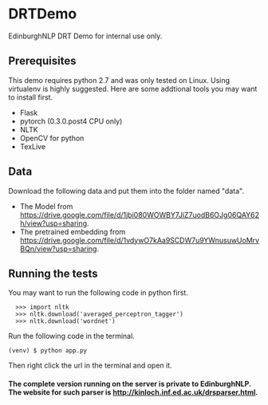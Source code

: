 # DRTDemo
EdinburghNLP DRT Demo for internal use only.
## Prerequisites
This demo requires python 2.7 and was only tested on Linux.  Using virtualenv is highly suggested. Here are some addtional tools you may want to install first.
* Flask
* pytorch (0.3.0.post4 CPU only)
* NLTK
* OpenCV for python
* TexLive
## Data
Download the following data and put them into the folder named "data".
* The Model from https://drive.google.com/file/d/1jbi080WOWBY7JiZ7uodB6OJg06QAY62h/view?usp=sharing.
* The pretrained embedding from https://drive.google.com/file/d/1vdywO7kAa9SCDW7u9YWnusuwUoMrvBQn/view?usp=sharing.
## Running the tests
You may want to run the following code in python first.
```
  >>> import nltk
  >>> nltk.download('averaged_perceptron_tagger')
  >>> nltk.download('wordnet')
```
Run the following code in the terminal.
```
(venv) $ python app.py
```
Then right click the url in the terminal and open it.

#### The complete version running on the server is private to EdinburghNLP. The website for such parser is http://kinloch.inf.ed.ac.uk/drsparser.html.
